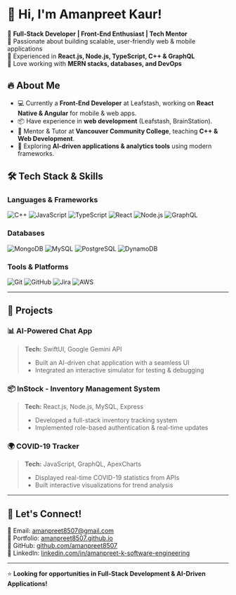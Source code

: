 # 👋 Hi, I'm Amanpreet Kaur!  

🚀 **Full-Stack Developer | Front-End Enthusiast | Tech Mentor**  
🔹 Passionate about building scalable, user-friendly web & mobile applications  
🔹 Experienced in **React.js, Node.js, TypeScript, C++ & GraphQL**  
🔹 Love working with **MERN stacks, databases, and DevOps**  

## 🔥 **About Me**
- 💻 Currently a **Front-End Developer** at Leafstash, working on **React Native & Angular** for mobile & web apps.  
- 📦 Have experience in **web development** (Leafstash, BrainStation).  
- 🔬 Mentor & Tutor at **Vancouver Community College**, teaching **C++ & Web Development**.  
- 🌱 Exploring **AI-driven applications & analytics tools** using modern frameworks.  

## 🛠 **Tech Stack & Skills**
### **Languages & Frameworks**
![C++](https://img.shields.io/badge/C++-00599C?style=flat&logo=c%2B%2B&logoColor=white)
![JavaScript](https://img.shields.io/badge/JavaScript-F7DF1E?style=flat&logo=javascript&logoColor=black)
![TypeScript](https://img.shields.io/badge/TypeScript-3178C6?style=flat&logo=typescript&logoColor=white)
![React](https://img.shields.io/badge/React-61DAFB?style=flat&logo=react&logoColor=black)
![Node.js](https://img.shields.io/badge/Node.js-339933?style=flat&logo=node.js&logoColor=white)
![GraphQL](https://img.shields.io/badge/GraphQL-E10098?style=flat&logo=graphql&logoColor=white)


### **Databases**
![MongoDB](https://img.shields.io/badge/MongoDB-47A248?style=flat&logo=mongodb&logoColor=white)
![MySQL](https://img.shields.io/badge/MySQL-4479A1?style=flat&logo=mysql&logoColor=white)
![PostgreSQL](https://img.shields.io/badge/PostgreSQL-336791?style=flat&logo=postgresql&logoColor=white)
![DynamoDB](https://img.shields.io/badge/AWS-DynamoDB-232F3E?style=flat&logo=amazonaws&logoColor=white)

### **Tools & Platforms**
![Git](https://img.shields.io/badge/Git-F05032?style=flat&logo=git&logoColor=white)
![GitHub](https://img.shields.io/badge/GitHub-181717?style=flat&logo=github&logoColor=white)
![Jira](https://img.shields.io/badge/Jira-0052CC?style=flat&logo=jira&logoColor=white)
![AWS](https://img.shields.io/badge/AWS-232F3E?style=flat&logo=amazonaws&logoColor=white)

---

## 🚀 **Projects**
### **📊 AI-Powered Chat App**  
> **Tech:** SwiftUI, Google Gemini API  
> - Built an AI-driven chat application with a seamless UI  
> - Integrated an interactive simulator for testing & debugging  

### **📦 InStock - Inventory Management System**  
> **Tech:** React.js, Node.js, MySQL, Express  
> - Developed a full-stack inventory tracking system  
> - Implemented role-based authentication & real-time updates  

### **🌍 COVID-19 Tracker**  
> **Tech:** JavaScript, GraphQL, ApexCharts  
> - Displayed real-time COVID-19 statistics from APIs  
> - Built interactive visualizations for trend analysis  

---

## 🎯 **Let's Connect!**
📧 Email: [amanpreet8507@gmail.com](mailto:amanpreet8507@gmail.com)  
🔗 Portfolio: [amanpreet8507.github.io](https://amanpreet8507.github.io)  
🐙 GitHub: [github.com/amanpreet8507](https://github.com/amanpreet8507)  
💼 LinkedIn: [linkedin.com/in/amanpreet-k-software-engineering](https://www.linkedin.com/in/amanpreet-k-software-engineering/)  

---

⭐ **Looking for opportunities in Full-Stack Development & AI-Driven Applications!**  

